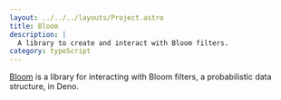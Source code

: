 ```yaml
---
layout: ../../../layouts/Project.astro
title: Bloom
description: |
  A library to create and interact with Bloom filters.
category: typeScript
---
```


[Bloom](https://github.com/Jamalam360/bloom) is a library for interacting with Bloom filters, a probabilistic data structure, in Deno.
